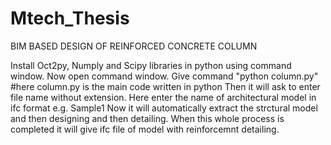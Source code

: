 # Mtech_Thesis
BIM BASED DESIGN OF REINFORCED CONCRETE COLUMN


Install Oct2py, Numply and Scipy libraries in python using command window.
Now open command window.
Give command "python column.py"                        #here column.py is the main code written in python
Then it will ask to enter file name without extension.
Here enter the name of architectural model in ifc format e.g. Sample1
Now it will automatically extract the strctural model and then designing and then detailing.
When this whole process is completed it will give ifc file of model with reinforcemnt detailing.
